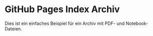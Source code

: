 # GitHub Pages Index Archiv

Dies ist ein einfaches Beispiel für ein Archiv mit PDF- und Notebook-Dateien.


